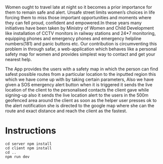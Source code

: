 
Women ought to travel late at night so it becomes a prior importance for them to remain safe and alert. Unsafe street limits women’s choices in life forcing them to miss those important opportunities and moments where they can fell proud, confident and empowered.In these years many initiatives have been taken by Ministry of Women and Child Development like installation of CCTV monitors in railway stations and 24*7 monitoring, equipping phones and emergency phones and emergency helpline numbers(181) and panic buttons etc. Our contribution is circumventing this problem in through safar, a web-application which behaves like a personal safety map for women and provides simplest way to contact and get your nearest help.

The App provides the users with a safety map in which the person can find safest possible routes from a particular location to the inputted region this which we have come up with by taking certain parameters, Also we have given a SOS emergency alert button when it is triggered it sends the live location of the client to the personalised contacts the client gave while signing-up also it sends the live location alert to the users in the 500m geofenced area around the client as soon as the helper user presses ok to the alert notification she is directed to the google map where she can the route and exact distance and reach the client as the fastest.

# Instructions

```
cd server npm install
cd client npm install
cd ..
npm run dev
```
